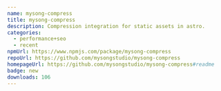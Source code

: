 ```yaml
---
name: mysong-compress
title: mysong-compress
description: Compression integration for static assets in astro.
categories:
  - performance+seo
  - recent
npmUrl: https://www.npmjs.com/package/mysong-compress
repoUrl: https://github.com/mysongstudio/mysong-compress
homepageUrl: https://github.com/mysongstudio/mysong-compress#readme
badge: new
downloads: 106
---
```

